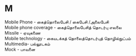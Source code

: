 # M
Mobile Phone - கைத்தொலைபேசி / கைபேசி /அலைபேசி\
Mobile phone coverage - கைத்தொலைபேசித் தொடர்பு எலலை\
Missile - ஏவுகணை\
Mobile technology - கையடக்கத் தொலைத்தொடர்புத் தொழில்நுட்பம்\
Multimedia- பல்லூடகம்\
Mock - பாவனை